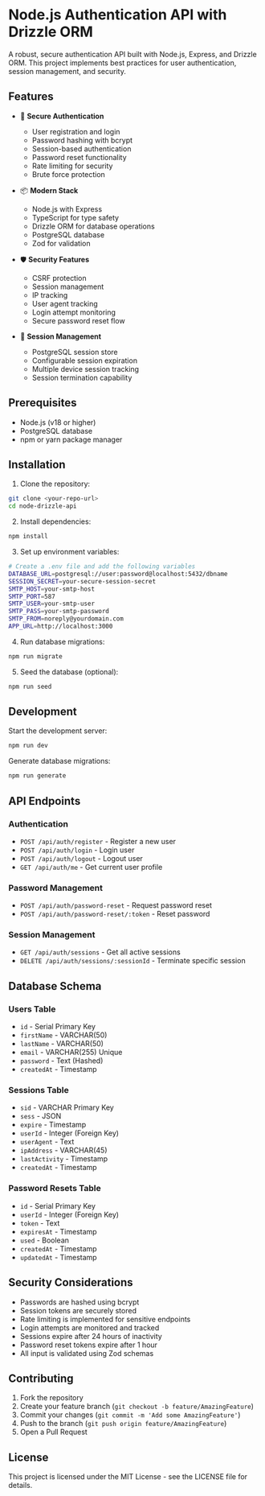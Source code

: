# Node.js Authentication API with Drizzle ORM

A robust, secure authentication API built with Node.js, Express, and Drizzle ORM. This project implements best practices for user authentication, session management, and security.

## Features

- 🔐 **Secure Authentication**

  - User registration and login
  - Password hashing with bcrypt
  - Session-based authentication
  - Password reset functionality
  - Rate limiting for security
  - Brute force protection

- 📦 **Modern Stack**

  - Node.js with Express
  - TypeScript for type safety
  - Drizzle ORM for database operations
  - PostgreSQL database
  - Zod for validation

- 🛡️ **Security Features**

  - CSRF protection
  - Session management
  - IP tracking
  - User agent tracking
  - Login attempt monitoring
  - Secure password reset flow

- 🔄 **Session Management**
  - PostgreSQL session store
  - Configurable session expiration
  - Multiple device session tracking
  - Session termination capability

## Prerequisites

- Node.js (v18 or higher)
- PostgreSQL database
- npm or yarn package manager

## Installation

1. Clone the repository:

```bash
git clone <your-repo-url>
cd node-drizzle-api
```

2. Install dependencies:

```bash
npm install
```

3. Set up environment variables:

```bash
# Create a .env file and add the following variables
DATABASE_URL=postgresql://user:password@localhost:5432/dbname
SESSION_SECRET=your-secure-session-secret
SMTP_HOST=your-smtp-host
SMTP_PORT=587
SMTP_USER=your-smtp-user
SMTP_PASS=your-smtp-password
SMTP_FROM=noreply@yourdomain.com
APP_URL=http://localhost:3000
```

4. Run database migrations:

```bash
npm run migrate
```

5. Seed the database (optional):

```bash
npm run seed
```

## Development

Start the development server:

```bash
npm run dev
```

Generate database migrations:

```bash
npm run generate
```

## API Endpoints

### Authentication

- `POST /api/auth/register` - Register a new user
- `POST /api/auth/login` - Login user
- `POST /api/auth/logout` - Logout user
- `GET /api/auth/me` - Get current user profile

### Password Management

- `POST /api/auth/password-reset` - Request password reset
- `POST /api/auth/password-reset/:token` - Reset password

### Session Management

- `GET /api/auth/sessions` - Get all active sessions
- `DELETE /api/auth/sessions/:sessionId` - Terminate specific session

## Database Schema

### Users Table

- `id` - Serial Primary Key
- `firstName` - VARCHAR(50)
- `lastName` - VARCHAR(50)
- `email` - VARCHAR(255) Unique
- `password` - Text (Hashed)
- `createdAt` - Timestamp

### Sessions Table

- `sid` - VARCHAR Primary Key
- `sess` - JSON
- `expire` - Timestamp
- `userId` - Integer (Foreign Key)
- `userAgent` - Text
- `ipAddress` - VARCHAR(45)
- `lastActivity` - Timestamp
- `createdAt` - Timestamp

### Password Resets Table

- `id` - Serial Primary Key
- `userId` - Integer (Foreign Key)
- `token` - Text
- `expiresAt` - Timestamp
- `used` - Boolean
- `createdAt` - Timestamp
- `updatedAt` - Timestamp

## Security Considerations

- Passwords are hashed using bcrypt
- Session tokens are securely stored
- Rate limiting is implemented for sensitive endpoints
- Login attempts are monitored and tracked
- Sessions expire after 24 hours of inactivity
- Password reset tokens expire after 1 hour
- All input is validated using Zod schemas

## Contributing

1. Fork the repository
2. Create your feature branch (`git checkout -b feature/AmazingFeature`)
3. Commit your changes (`git commit -m 'Add some AmazingFeature'`)
4. Push to the branch (`git push origin feature/AmazingFeature`)
5. Open a Pull Request

## License

This project is licensed under the MIT License - see the LICENSE file for details.
